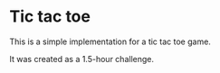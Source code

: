 # Tic tac toe

This is a simple implementation for a tic tac toe game.

It was created as a 1.5-hour challenge.
